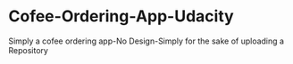 # Cofee-Ordering-App-Udacity
Simply a cofee ordering app-No Design-Simply for the sake of uploading a Repository
